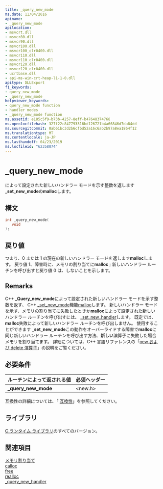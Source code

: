 ```yaml
---
title: _query_new_mode
ms.date: 11/04/2016
apiname:
- _query_new_mode
apilocation:
- msvcrt.dll
- msvcr80.dll
- msvcr90.dll
- msvcr100.dll
- msvcr100_clr0400.dll
- msvcr110.dll
- msvcr110_clr0400.dll
- msvcr120.dll
- msvcr120_clr0400.dll
- ucrtbase.dll
- api-ms-win-crt-heap-l1-1-0.dll
apitype: DLLExport
f1_keywords:
- query_new_mode
- _query_new_mode
helpviewer_keywords:
- query_new_mode function
- handler modes
- _query_new_mode function
ms.assetid: e185c5f9-b73b-4257-8eff-b47648374768
ms.openlocfilehash: 327f22c847793316bd126721b4a66846d7da84dd
ms.sourcegitcommit: 0ab61bc3d2b6cfbd52a16c6ab2b97a8ea1864f12
ms.translationtype: MT
ms.contentlocale: ja-JP
ms.lasthandoff: 04/23/2019
ms.locfileid: "62358074"
---
```

# <a name="querynewmode"></a>_query_new_mode

によって設定された新しいハンドラー モードを示す整数を返します **_set_new_mode**の**malloc**します。

## <a name="syntax"></a>構文

```C
int _query_new_mode(
   void
);
```

## <a name="return-value"></a>戻り値

つまり、0 または 1 の現在の新しいハンドラー モードを返します**malloc**します。 戻り値 1、障害時に、メモリの割り当てに**malloc** ; 新しいハンドラー ルーチンを呼び出すと戻り値 0 は、しないことを示します。

## <a name="remarks"></a>Remarks

C++ **_Query_new_mode**によって設定された新しいハンドラー モードを示す整数を返す、 C++ [_set_new_mode](set-new-mode.md)機能[malloc](malloc.md)します。 新しいハンドラー モードを示す、メモリの割り当てに失敗したときか**malloc**によって設定された新しいハンドラー ルーチンを呼び出すには、 [_set_new_handler](set-new-handler.md)します。 既定では、 **malloc**失敗によって新しいハンドラー ルーチンを呼び出しません。 使用することができます **_set_new_mode**この動作をオーバーライドする障害で**malloc**に同じ新しいハンドラー ルーチンを呼び出す方法、**新しい**演算子に失敗した場合メモリを割り当てます。 詳細については、C++ 言語リファレンスの「[new および delete 演算子](../../cpp/new-and-delete-operators.md)」の説明をご覧ください。

## <a name="requirements"></a>必要条件

|ルーチンによって返される値|必須ヘッダー|
|-------------|---------------------|
|**_query_new_mode**|\<new.h>|

互換性の詳細については、「 [互換性](../../c-runtime-library/compatibility.md)」を参照してください。

## <a name="libraries"></a>ライブラリ

[C ランタイム ライブラリ](../../c-runtime-library/crt-library-features.md)のすべてのバージョン。

## <a name="see-also"></a>関連項目

[メモリ割り当て](../../c-runtime-library/memory-allocation.md)<br/>
[calloc](calloc.md)<br/>
[free](free.md)<br/>
[realloc](realloc.md)<br/>
[_query_new_handler](query-new-handler.md)<br/>
